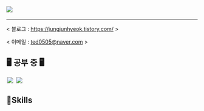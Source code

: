 ## <img src="https://img.shields.io/badge/Android-3DDC84?style=flat-square&logo=Android&logoColor=white"/>
---

< 블로그 : https://jungjunhyeok.tistory.com/ >

< 이메일 : ted0505@naver.com >

## 🖥️ 공부 중 🖥️
<img src = "https://img.shields.io/badge/-C++-black?style=flat&logo=c%2B%2B" style="height : auto; margin-left : 2px; margin-right : 2px;"/> <img src="https://img.shields.io/badge/unreal%20engine%20-%23313131.svg?&style=flat&logo=unreal%20engine&logoColor=white" style="height : auto; margin-left : 2px; margin-right : 2px;"/>


## 💪Skills
